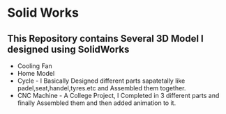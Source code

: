# Solid Works

<h2>This Repository contains Several 3D Model I designed using SolidWorks</h2>
<script src="https://embed.github.com/view/3d/naveedamir484/Solid-Works-Model//<path_to_file>"></script>


* Cooling Fan
* Home Model
* Cycle - I Basically Designed different parts sapatetally like padel,seat,handel,tyres.etc and Assembled them together.
* CNC Machine - A College Project, I Completed in 3 different parts and finally Assembled them and then added animation to it.
